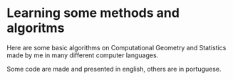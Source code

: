 # Learning some methods and algoritms

Here are some basic algorithms on Computational Geometry and Statistics made by me in many different computer languages.

Some code are made and presented in english, others are in portuguese.
